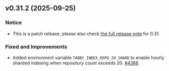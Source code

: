 ## v0.31.2 (2025-09-25)

### Notice

* This is a patch release, please also check [the full release note](https://github.com/TabbyML/tabby/releases/tag/v0.31.0) for 0.31.

### Fixed and Improvements

* Added environment variable `TABBY_INDEX_REPO_IN_SHARD` to enable hourly sharded indexing when repository count exceeds 20. [#4366](https://github.com/TabbyML/tabby/pull/4366)
